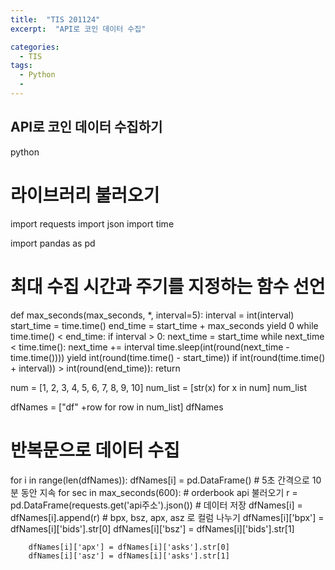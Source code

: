 ```yaml
---
title:  "TIS 201124"
excerpt:  "API로 코인 데이터 수집"

categories:
  - TIS
tags:
  - Python
  - 
---
```


## API로 코인 데이터 수집하기


python
# 라이브러리 불러오기
import requests
import json
import time

import pandas as pd

# 최대 수집 시간과 주기를 지정하는 함수 선언
def max_seconds(max_seconds, *, interval=5):
    interval = int(interval)
    start_time = time.time()
    end_time = start_time + max_seconds
    yield 0
    while time.time() < end_time:
        if interval > 0:
            next_time = start_time
            while next_time < time.time():
                next_time += interval
            time.sleep(int(round(next_time - time.time())))
        yield int(round(time.time() - start_time))
        if int(round(time.time() + interval)) > int(round(end_time)): 
            return

num = [1, 2, 3, 4, 5, 6, 7, 8, 9, 10]
num_list = [str(x) for x in num]
num_list

dfNames = ["df" +row for row in num_list]
dfNames

# 반복문으로 데이터 수집
for i in range(len(dfNames)):
    dfNames[i] = pd.DataFrame()
    # 5초 간격으로 10분 동안 지속
    for sec in max_seconds(600):
        # orderbook api 불러오기
        r = pd.DataFrame(requests.get('api주소').json())
        # 데이터 저장
        dfNames[i] = dfNames[i].append(r)
        # bpx, bsz, apx, asz 로 컬럼 나누기
        dfNames[i]['bpx'] = dfNames[i]['bids'].str[0]
        dfNames[i]['bsz'] = dfNames[i]['bids'].str[1]

        dfNames[i]['apx'] = dfNames[i]['asks'].str[0]
        dfNames[i]['asz'] = dfNames[i]['asks'].str[1]





